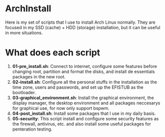 
# ArchInstall

Here is my set of scripts that I use to install Arch Linux normally.
They are focused in my SSD (cache) + HDD (storage) installation, but it can be useful in more situations.

# What does each script

1. **01-pre_install.sh**: Connect to internet, configure some features before changing root, partition and
format the disks, and install de essentials packages in the new root.
2. **02-install.sh**: Configure all the personal stuffs in the installation as the time zone, users and passwords,
and set up the EFISTUB as the bootloader.
3. **03-graphical_environment.sh**: Install the graphical environment, the display manager, the desktop environment
and all packages neccesarys for graphical use, for now only support bspwm.
4. **04-post_install.sh**: Install some packages that I use in my daily basis.
5. **05-security**: This script install and configure some security features as the firewall, antivirus, etc.
and also install some useful packages for penteration testing.